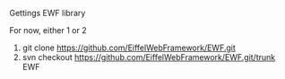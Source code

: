 Gettings EWF library

For now, either 1 or 2
1) git clone https://github.com/EiffelWebFramework/EWF.git
2) svn checkout https://github.com/EiffelWebFramework/EWF.git/trunk EWF
